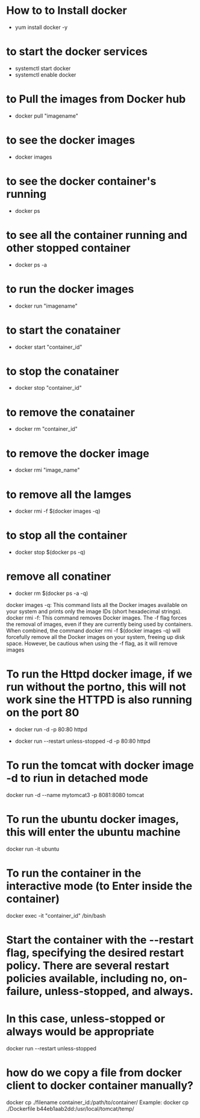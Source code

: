 # How to to Install docker
- yum install docker -y

# to start the docker services
- systemctl start docker
- systemctl enable docker

# to Pull the images from Docker hub 
- docker pull "imagename"

# to see the docker images
- docker images

# to see the docker container's running 
- docker ps

# to see all the container running and other stopped container 
- docker ps -a 

# to run the docker images
- docker run "imagename"

# to start the conatainer
- docker start  "container_id"


# to stop the conatainer
- docker stop "container_id"

# to remove the conatainer
- docker rm "container_id"

# to remove the docker image
- docker rmi "image_name"

# to remove all the Iamges
- docker rmi -f $(docker images -q)

# to stop all the container  
- docker stop $(docker ps -q)

 # remove all conatiner 
- docker rm $(docker ps -a -q)

docker images -q: This command lists all the Docker images available on your system and prints only the image IDs (short hexadecimal strings).
docker rmi -f: This command removes Docker images. The -f flag forces the removal of images, even if they are currently being used by containers.
When combined, the command docker rmi -f $(docker images -q) will forcefully remove all the Docker images on your system, freeing up disk space. However, be cautious when using the -f flag, as it will remove images

# To run the Httpd docker image, if we run without the portno, this will  not work  sine the HTTPD is also running on the port 80

- docker run -d -p 80:80 httpd

- docker run --restart unless-stopped -d -p 80:80 httpd


# To run the tomcat with  docker image -d to riun in detached mode
docker run -d --name mytomcat3 -p 8081:8080 tomcat

# To run the ubuntu docker images, this will enter the ubuntu machine
docker run -it ubuntu

# To run the container in the interactive mode (to Enter inside the container)
docker exec -it "container_id" /bin/bash

# Start the container with the --restart flag, specifying the desired restart policy. There are several restart policies available, including no, on-failure, unless-stopped, and always. 
# In this  case, unless-stopped or always would be appropriate

docker run --restart unless-stopped <your-container-options>


# how do we copy a  file from docker client  to docker container manually?
docker cp ./filename container_id:/path/to/container/
Example:
docker cp ./Dockerfile b44eb1aab2dd:/usr/local/tomcat/temp/


